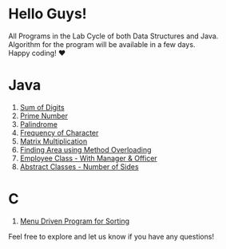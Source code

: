 # Hello Guys!

All Programs in the Lab Cycle of both Data Structures and Java.\
Algorithm for the program will be available in a few days.\
Happy coding! :heart:

# Java

1. [Sum of Digits](code/SumOfDigits.md)
2. [Prime Number](code/PrimeNumberChecker.md)
3. [Palindrome](code/PalindromeChecker.md)
4. [Frequency of Character](code/CharacterFrequency.md)
5. [Matrix Multiplication](code/MatrixMultiplication.md)
6. [Finding Area using Method Overloading](code/AreaCalculator.md)
7. [Employee Class - With Manager & Officer](code/EmployeeDemo.md)
8. [Abstract Classes - Number of Sides](code/NumberOfSides.md)

# C 

1. [Menu Driven Program for Sorting](https://github.com/KekmaTime/DataStructuresLabCycle/blob/main/code/1.md)



Feel free to explore and let us know if you have any questions!